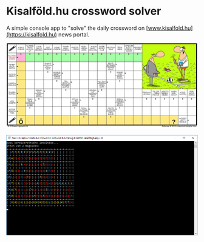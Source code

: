 # Kisalföld.hu crossword solver

A simple console app to "solve" the daily crossword on [www.kisalfold.hu](https://kisalfold.hu) news portal.

![Kisalföld.hu](web/images/kisalfold.jpg)

![Console-app](web/images/console.png)
